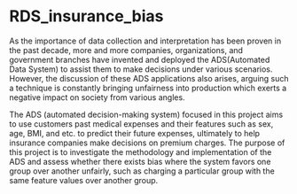 # RDS_insurance_bias

As the importance of data collection and interpretation has been proven in the past decade, more and more companies, organizations, 
and government branches have invented and deployed the ADS(Automated Data System) to assist them 
to make decisions under various scenarios. However, the discussion of these ADS applications also arises, 
arguing such a technique is constantly bringing unfairness into production which exerts a negative impact on society from various angles. 

The ADS (automated decision-making system) focused in this project aims to use customers past medical expenses 
and their features such as sex, age, BMI, and etc. to predict their future expenses, 
ultimately to help insurance companies make decisions on premium charges. 
The purpose of this project is to investigate the methodology and implementation of the ADS and 
assess whether there exists bias where the system favors one group over another unfairly, 
such as charging a particular group with the same feature values over another group.
